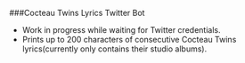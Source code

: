 ###Cocteau Twins Lyrics Twitter Bot

- Work in progress while waiting for Twitter credentials.
- Prints up to 200 characters of consecutive Cocteau Twins lyrics(currently only contains their studio albums).

 